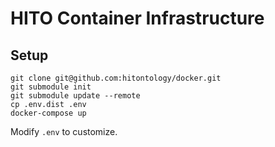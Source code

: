 # HITO Container Infrastructure

## Setup

    git clone git@github.com:hitontology/docker.git
	git submodule init
	git submodule update --remote
	cp .env.dist .env
	docker-compose up

Modify `.env` to customize.
